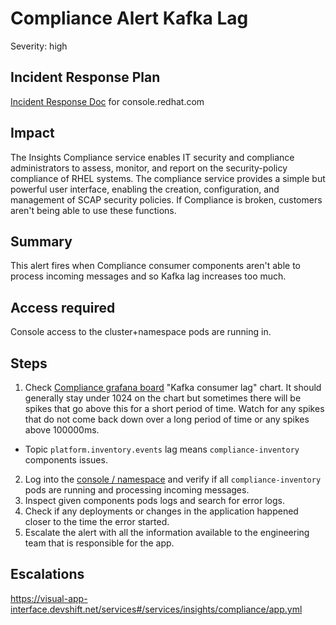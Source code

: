 # Compliance Alert Kafka Lag
Severity: high

## Incident Response Plan
 [Incident Response Doc](https://docs.google.com/document/d/1AyEQnL4B11w7zXwum8Boty2IipMIxoFw1ri1UZB6xJE) for console.redhat.com

## Impact
The Insights Compliance service enables IT security and compliance administrators to assess, monitor, and report on the security-policy compliance of RHEL systems. The compliance service provides a simple but powerful user interface, enabling the creation, configuration, and management of SCAP security policies. If Compliance is broken, customers aren't being able to use these functions.

## Summary
This alert fires when Compliance consumer components aren't able to process incoming messages and so Kafka lag increases too much.

## Access required
Console access to the cluster+namespace pods are running in.

## Steps
1. Check [Compliance grafana board](https://grafana.app-sre.devshift.net/d/compliance/compliance?orgId=1) "Kafka consumer lag" chart. It should generally stay under 1024 on the chart but sometimes there will be spikes that go above this for a short period of time. Watch for any spikes that do not come back down over a long period of time or any spikes above 100000ms. 
 - Topic `platform.inventory.events` lag means `compliance-inventory` components issues.
2. Log into the [console / namespace](https://console-openshift-console.apps.crcp01ue1.o9m8.p1.openshiftapps.com/k8s/ns/compliance-prod/deployments) and verify if all `compliance-inventory` pods are running and processing incoming messages.
3. Inspect given components pods logs and search for error logs.
4. Check if any deployments or changes in the application happened closer to the time the error started. 
5. Escalate the alert with all the information available to the engineering team that is responsible for the app.

## Escalations
https://visual-app-interface.devshift.net/services#/services/insights/compliance/app.yml
